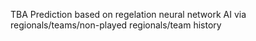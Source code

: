 TBA Prediction based on regelation neural network AI via regionals/teams/non-played regionals/team history
